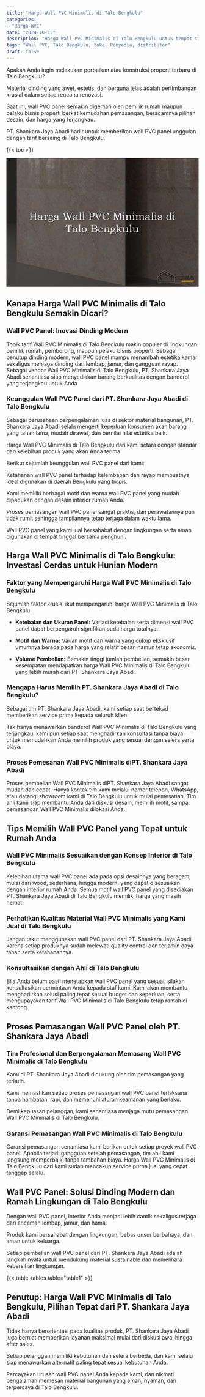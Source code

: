 ```yaml
---
title: "Harga Wall PVC Minimalis di Talo Bengkulu"
categories: 
- "Harga-WVC"
date: "2024-10-15"
description: "Harga Wall PVC Minimalis di Talo Bengkulu untuk tempat tinggal, perkantoran, serta ritel. Panel terbaik, pilihan motif, pilihan warna menarik, beserta jasa penempatan dikerjakan oleh tim ahli dan kepastian resmi!|Jasa distribusi Wall PVC Minimalis di Talo Bengkulu bagi kebutuhan rumah, kantor, maupun ritel, dengan produk terbaik dan instalasi oleh teknisi berpengalaman dan kepastian resmi.|Solusi Wall PVC Minimalis di Talo Bengkulu yang terpercaya untuk tempat tinggal, office, dan toko, bersama panel berkualitas dan instalasi dikerjakan oleh teknisi ahli serta jaminan resmi.|Penyediaan Wall PVC Minimalis di Talo Bengkulu untuk hunian, office, dan gerai, dengan produk berkualitas dan penempatan ditangani oleh tim profesional, dilengkapi dengan kepastian resmi.}"
tags: "Wall PVC, Talo Bengkulu, toko, Penyedia, distributor"
draft: false
---
```


Apakah Anda ingin melakukan perbaikan atau konstruksi properti terbaru di Talo Bengkulu?

Material dinding yang awet, estetis, dan berguna jelas adalah pertimbangan krusial dalam setiap rencana renovasi.

Saat ini, wall PVC panel semakin digemari oleh pemilik rumah maupun pelaku bisnis properti berkat kemudahan pemasangan, beragamnya pilihan desain, dan harga yang terjangkau.

PT. Shankara Jaya Abadi hadir untuk memberikan wall PVC panel unggulan dengan tarif bersaing di Talo Bengkulu.

{{< toc >}}

![Harga Wall PVC Minimalis di Talo Bengkulu](/images/Harga-WVC/Harga-Wall-PVC-Minimalis-di-Talo-Bengkulu.png)


## Kenapa Harga Wall PVC Minimalis di Talo Bengkulu Semakin Dicari?

### Wall PVC Panel: Inovasi Dinding Modern

Topik tarif Wall PVC Minimalis di Talo Bengkulu makin populer di lingkungan pemilik rumah, pemborong, maupun pelaku bisnis properti. Sebagai penutup dinding modern, wall PVC panel mampu menambah estetika kamar sekaligus menjaga dinding dari lembap, jamur, dan gangguan rayap. Sebagai vendor Wall PVC Minimalis di Talo Bengkulu, PT. Shankara Jaya Abadi senantiasa siap menyediakan barang berkualitas dengan banderol yang terjangkau untuk Anda

### Keunggulan Wall PVC Panel dari PT. Shankara Jaya Abadi di Talo Bengkulu

Sebagai perusahaan berpengalaman luas di sektor material bangunan, PT. Shankara Jaya Abadi selalu mengerti keperluan konsumen akan barang yang tahan lama, mudah dirawat, dan bernilai nilai estetika baik.

Harga Wall PVC Minimalis di Talo Bengkulu dari kami setara dengan standar dan kelebihan produk yang akan Anda terima.

Berikut sejumlah keunggulan wall PVC panel dari kami:

Ketahanan wall PVC panel terhadap kelembapan dan rayap membuatnya ideal digunakan di daerah Bengkulu yang tropis.

Kami memiliki berbagai motif dan warna wall PVC panel yang mudah dipadukan dengan desain interior rumah Anda.

Proses pemasangan wall PVC panel sangat praktis, dan perawatannya pun tidak rumit sehingga tampilannya tetap terjaga dalam waktu lama.

Wall PVC panel yang kami jual bersahabat dengan lingkungan serta aman digunakan di tempat tinggal bersama penghuni.

## Harga Wall PVC Minimalis di Talo Bengkulu: Investasi Cerdas untuk Hunian Modern

### Faktor yang Mempengaruhi Harga Wall PVC Minimalis di Talo Bengkulu

Sejumlah faktor krusial ikut mempengaruhi harga Wall PVC Minimalis di Talo Bengkulu.

- **Ketebalan dan Ukuran Panel:** Variasi ketebalan serta dimensi wall PVC panel dapat berpengaruh signifikan pada harga totalnya.

- **Motif dan Warna:** Varian motif dan warna yang cukup eksklusif umumnya berada pada harga yang relatif besar, namun tetap ekonomis.

- **Volume Pembelian:** Semakin tinggi jumlah pembelian, semakin besar kesempatan mendapatkan harga Wall PVC Minimalis di Talo Bengkulu yang lebih murah dari PT. Shankara Jaya Abadi.

### Mengapa Harus Memilih PT. Shankara Jaya Abadi di Talo Bengkulu?

Sebagai tim PT. Shankara Jaya Abadi, kami setiap saat bertekad memberikan service prima kepada seluruh klien.

Tak hanya menawarkan banderol Wall PVC Minimalis di Talo Bengkulu yang terjangkau, kami pun setiap saat menghadirkan konsultasi tanpa biaya untuk memudahkan Anda memilih produk yang sesuai dengan selera serta biaya.

### Proses Pemesanan Wall PVC Minimalis diPT. Shankara Jaya Abadi

Proses pembelian Wall PVC Minimalis diPT. Shankara Jaya Abadi sangat mudah dan cepat. Hanya kontak tim kami melalui nomor telepon, WhatsApp, atau datangi showroom kami di Talo Bengkulu untuk mulai pemesanan. Tim ahli kami siap membantu Anda dari diskusi desain, memilih motif, sampai pemasangan Wall PVC Minimalis dilokasi Anda.

## Tips Memilih Wall PVC Panel yang Tepat untuk Rumah Anda

### Wall PVC Minimalis Sesuaikan dengan Konsep Interior di Talo Bengkulu

Kelebihan utama wall PVC panel ada pada opsi desainnya yang beragam, mulai dari wood, sederhana, hingga modern, yang dapat disesuaikan dengan interior rumah Anda. Semua motif wall PVC panel yang disediakan PT. Shankara Jaya Abadi di Talo Bengkulu memiliki harga yang masih hemat.

### Perhatikan Kualitas Material Wall PVC Minimalis yang Kami Jual di Talo Bengkulu

Jangan takut menggunakan wall PVC panel dari PT. Shankara Jaya Abadi, karena setiap produknya sudah melewati quality control dan terjamin daya tahan serta ketahanannya.

### Konsultasikan dengan Ahli di Talo Bengkulu

Bila Anda belum pasti menetapkan wall PVC panel yang sesuai, silakan konsultasikan permintaan Anda kepada staf kami. Kami akan membantu menghadirkan solusi paling tepat sesuai budget dan keperluan, serta mengupayakan tarif Wall PVC Minimalis di Talo Bengkulu tetap ramah di kantong.

## Proses Pemasangan Wall PVC Panel oleh PT. Shankara Jaya Abadi

### Tim Profesional dan Berpengalaman Memasang Wall PVC Minimalis di Talo Bengkulu

Kami di PT. Shankara Jaya Abadi didukung oleh tim pemasangan yang terlatih.

Kami memastikan setiap proses pemasangan wall PVC panel terlaksana tanpa hambatan, rapi, dan memenuhi aturan keamanan yang berlaku.

Demi kepuasan pelanggan, kami senantiasa menjaga mutu pemasangan Wall PVC Minimalis di Talo Bengkulu.

### Garansi Pemasangan Wall PVC Minimalis di Talo Bengkulu

Garansi pemasangan senantiasa kami berikan untuk setiap proyek wall PVC panel. Apabila terjadi gangguan setelah pemasangan, tim ahli kami langsung memperbaiki tanpa tambahan biaya. Harga Wall PVC Minimalis di Talo Bengkulu dari kami sudah mencakup service purna jual yang cepat tanggap selalu.

## Wall PVC Panel: Solusi Dinding Modern dan Ramah Lingkungan di Talo Bengkulu

Dengan wall PVC panel, interior Anda menjadi lebih cantik sekaligus terjaga dari ancaman lembap, jamur, dan hama.

Produk kami bersahabat dengan lingkungan, bebas unsur berbahaya, dan aman untuk keluarga.

Setiap pembelian wall PVC panel dari PT. Shankara Jaya Abadi adalah langkah nyata untuk mendukung material sustainable dan memelihara kebersihan lingkungan.

{{< table-tables table="table1" >}}

## Penutup: Harga Wall PVC Minimalis di Talo Bengkulu, Pilihan Tepat dari PT. Shankara Jaya Abadi

Tidak hanya berorientasi pada kualitas produk, PT. Shankara Jaya Abadi juga berniat memberikan layanan maksimal mulai dari diskusi awal hingga after sales.

Setiap pelanggan memiliki kebutuhan dan selera berbeda, dan kami selalu siap menawarkan alternatif paling tepat sesuai kebutuhan Anda.

Percayakan urusan wall PVC panel Anda kepada kami, dan nikmati pengalaman memesan material bangunan yang aman, nyaman, dan terpercaya di Talo Bengkulu.
